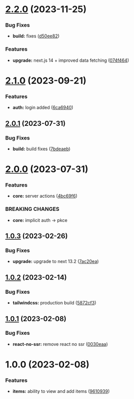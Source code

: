 # [2.2.0](https://github.com/imbhargav5/nextbase-nextjs13-supabase-starter/compare/v2.1.0...v2.2.0) (2023-11-25)


### Bug Fixes

* **build:** fixes ([d50ee82](https://github.com/imbhargav5/nextbase-nextjs13-supabase-starter/commit/d50ee82a3d766b584a2fc66ea1a4b9409f83e8fc))


### Features

* **upgrade:** next.js 14 + improved data fetching ([074f464](https://github.com/imbhargav5/nextbase-nextjs13-supabase-starter/commit/074f464b00778918c2e2cd14f470272067e0d2d3))

# [2.1.0](https://github.com/imbhargav5/nextbase-nextjs13-supabase-starter/compare/v2.0.1...v2.1.0) (2023-09-21)


### Features

* **auth:** login added ([6ca6940](https://github.com/imbhargav5/nextbase-nextjs13-supabase-starter/commit/6ca6940aa2a22e75daf807573afd8057db000808))

## [2.0.1](https://github.com/imbhargav5/nextbase-nextjs13-supabase-starter/compare/v2.0.0...v2.0.1) (2023-07-31)


### Bug Fixes

* **build:** build fixes ([7bdeaeb](https://github.com/imbhargav5/nextbase-nextjs13-supabase-starter/commit/7bdeaeb4cc8581a7027919ac04b957a6f941c6d0))

# [2.0.0](https://github.com/imbhargav5/nextbase-nextjs13-supabase-starter/compare/v1.0.3...v2.0.0) (2023-07-31)


### Features

* **core:** server actions ([4bc69f6](https://github.com/imbhargav5/nextbase-nextjs13-supabase-starter/commit/4bc69f6c90a61e097635f4871520e4cde55736fc))


### BREAKING CHANGES

* **core:** implicit auth -> pkce

## [1.0.3](https://github.com/imbhargav5/nextbase-nextjs13-supabase-starter/compare/v1.0.2...v1.0.3) (2023-02-26)


### Bug Fixes

* **upgrade:** upgrade to next 13.2 ([7ac20ea](https://github.com/imbhargav5/nextbase-nextjs13-supabase-starter/commit/7ac20ea9926645d85120f19c81aeb8184f25fe97))

## [1.0.2](https://github.com/imbhargav5/nextbase-nextjs13-supabase-starter/compare/v1.0.1...v1.0.2) (2023-02-14)


### Bug Fixes

* **tailwindcss:** production build ([5872cf3](https://github.com/imbhargav5/nextbase-nextjs13-supabase-starter/commit/5872cf38a4d704ecf319d0d12c4ca211e2dc17b4))

## [1.0.1](https://github.com/imbhargav5/nextbase-nextjs13-supabase-starter/compare/v1.0.0...v1.0.1) (2023-02-08)


### Bug Fixes

* **react-no-ssr:** remove react no ssr ([0030eaa](https://github.com/imbhargav5/nextbase-nextjs13-supabase-starter/commit/0030eaab147b3f4184c42dca160d8030bb944cfe))

# 1.0.0 (2023-02-08)


### Features

* **items:** ability to view and add items ([9610939](https://github.com/imbhargav5/nextbase-nextjs13-supabase-starter/commit/9610939028ecd510757c3d89ab2124c3d452bb64))
